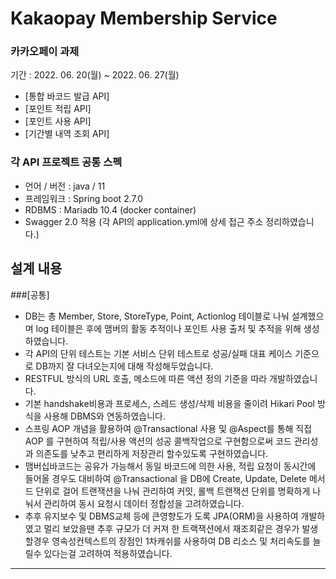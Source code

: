 # Kakaopay Membership Service

### 카카오페이 과제 

기간 : 2022. 06. 20(월) ~ 2022. 06. 27(월)

* [통합 바코드 발급 API]
* [포인트 적립 API]
* [포인트 사용 API]
* [기간별 내역 조회 API]

### 각 API 프로젝트 공통 스펙
- 언어 / 버전 : java / 11
- 프레임워크 : Spring boot 2.7.0
- RDBMS : Mariadb 10.4 (docker container)
- Swagger 2.0 적용
  (각 API의 application.yml에 상세 접근 주소 정리하였습니다.)

## 설계 내용
###[공통]
- DB는 총 Member, Store, StoreType, Point, Actionlog 테이블로 나눠 설계했으며 log 테이블은 후에 맴버의 활동 추적이나 포인트 사용 출처 및 추적을 위해 생성하였습니다.
- 각 API의 단위 테스트는 기본 서비스 단위 테스트로 성공/실패 대표 케이스 기준으로 DB까지 잘 다녀오는지에 대해 작성해두었습니다.
- RESTFUL 방식의 URL 호출, 메소드에 따른 액션 정의 기준을 따라 개발하였습니다.
- 기본 handshake비용과 프로세스, 스레드 생성/삭제 비용을 줄이려 Hikari Pool 방식을 사용해 DBMS와 연동하였습니다.
- 스프링 AOP 개념을 활용하여 @Transactional 사용 및 @Aspect를 통해 직접 AOP 를 구현하여 적립/사용 액션의 성공 콜백작업으로 
구현함으로써 코드 관리성과 의존도를 낮추고 편리하게 저장관리 할수있도록 구현하였습니다.
- 맴버십바코드는 공유가 가능해서 동일 바코드에 의한 사용, 적립 요청이 동시간에 들어올 경우도 대비하여 @Transactional 을 DB에 
Create, Update, Delete 메서드 단위로 걸어 트랜잭션을 나눠 관리하여 커밋, 롤백 트랜잭션 단위를 명확하게 나눠서 관리하여 동시 요청시 데이터 정합성을 고려하였습니다.
- 추후 유지보수 및 DBMS교체 등에 큰영향도가 도록 JPA(ORM)을 사용하여 개발하였고 멀리 보았을땐 추후 규모가 더 커져 한 트랙잭션에서 재조회같은 경우가 발생할경우
영속성컨텍스트의 장점인 1차캐쉬를 사용하여 DB 리소스 및 처리속도를 늘릴수 있다는걸 고려하여 적용하였습니다.



* * *





